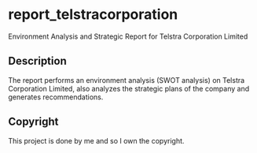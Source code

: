 # report_telstracorporation
Environment Analysis and Strategic Report for Telstra Corporation Limited

## Description
The report performs an environment analysis (SWOT analysis) on Telstra Corporation Limited, also analyzes the strategic plans 
of the company and generates recommendations.

## Copyright
This project is done by me and so I own the copyright.
